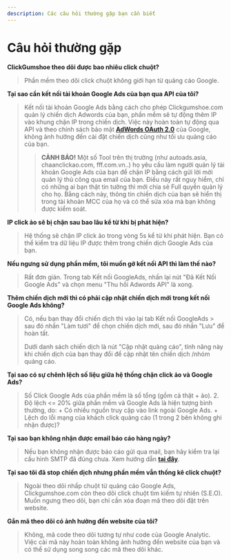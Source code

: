 ```yaml
---
description: Các câu hỏi thường gặp bạn cần biết
---
```


# Câu hỏi thường gặp

**ClickGumshoe theo dõi được bao nhiêu click chuột?**

> Phần mềm theo dõi click chuột không giới hạn từ quảng cáo Google.

**Tại sao cần kết nối tài khoản Google Ads của bạn qua API của tôi?**

> Kết nối tài khoản Google Ads bằng cách cho phép Clickgumshoe.com quản lý chiến dịch Adwords của bạn, phần mềm sẽ tự động thêm IP vào khung chặn IP trong chiến dịch. Việc này hoàn toàn tự động qua API và theo chính sách bảo mật [**AdWords OAuth 2.0**](https://developers.google.com/adwords/api/docs/guides/authentication) của Google, không ảnh hưởng đến cài đặt chiến dịch cũng như tối ưu quảng cáo của bạn.
>
> > **CẢNH BÁO!** Một số Tool trên thị trường \(như autoads.asia, chaanclickao.com, fff.com.vn..\) họ yêu cầu làm người quản lý tài khoản Google Ads của bạn để chặn IP bằng cách gửi lời mời quản lý thủ công qua email của bạn. Điều này rất nguy hiểm, chỉ có những ai bạn thật tin tưởng thì mới chia sẻ Full quyền quản lý cho họ. Bằng cách này, thông tin chiến dịch của bạn sẽ hiển thị trong tài khoản MCC của họ và có thể sửa xóa mà bạn không được kiểm soát.

**IP click ảo sẽ bị chặn sau bao lâu kể từ khi bị phát hiện?**

> Hệ thống sẽ chặn IP click ảo trong vòng 5s kể từ khi phát hiện. Bạn có thể kiểm tra dữ liệu IP được thêm trong chiến dịch Google Ads của bạn.

**Nếu ngưng sử dụng phần mềm, tôi muốn gỡ kết nối API thì làm thế nào?**

> Rất đơn giản. Trong tab Kết nối GoogleAds, nhấn lại nút "Đã Kết Nối Google Ads" và chọn menu "Thu hồi Adwords API" là xong.

**Thêm chiến dịch mới thì có phải cập nhật chiến dịch mới trong kết nối Google Ads không?**

> Có, nếu bạn thay đổi chiến dịch thì vào lại tab Kết nối GoogleAds &gt; sau đó nhấn "Làm tươi" để chọn chiến dịch mới, sau đó nhấn "Lưu" để hoàn tất.
>
> Dưới danh sách chiến dịch là nút "Cập nhật quảng cáo", tính năng này khi chiến dịch của bạn thay đổi để cập nhật tên chiến dịch /nhóm quảng cáo.

**Tại sao có sự chênh lệch số liệu giữa hệ thống chặn click ảo và Google Ads?**

> Số Click Google Ads của phần mềm là số tổng \(gồm cả thật + ảo\). 2. Độ lệch &lt;= 20% giữa phần mềm và Google Ads là hiện tượng bình thường, do: + Có nhiều nguồn truy cập vào link ngoài Google Ads. + Lệch do lỗi mạng của khách click quảng cáo \(1 trong 2 bên không ghi nhận được\)?

**Tại sao bạn không nhận được email báo cáo hàng ngày?**

> Nếu bạn không nhận được báo cáo gửi qua mail, bạn hãy kiểm tra lại cấu hình SMTP đã đúng chưa. Xem hướng dẫn [**tại đây**](https://help.clickgumshoe.com/bat-dau-cai-dat/cau-hinh-website/smtp).

**Tại sao tôi đã stop chiến dịch nhưng phần mềm vẫn thống kê click chuột?**

> Ngoài theo dõi nhấp chuột từ quảng cáo Google Ads, Clickgumshoe.com còn theo dõi click chuột tìm kiếm tự nhiên \(S.E.O\). Muốn ngưng theo dõi, bạn chỉ cần xóa đoạn mã theo dõi đặt trên website.

**Gắn mã theo dõi có ảnh hưởng đến website của tôi?**

> Không, mã code theo dõi tương tự như code của Google Analytic. Việc cài mã này hoàn toàn không ảnh hưởng đến website của bạn và có thể sử dụng song song các mã theo dõi khác.

